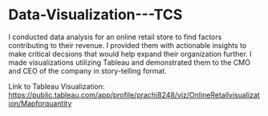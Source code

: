 # Data-Visualization---TCS
I conducted data analysis for an online retail store to find factors contributing to their revenue. I provided them with actionable insights to make critical decsions that would help expand their organization further. I made visualizations utilizing Tableau and demonstrated them to the CMO and CEO of the company in story-telling format.  

Link to Tableau Visualization:
https://public.tableau.com/app/profile/prachi8248/viz/OnlineRetailvisualization/Mapforquantity
